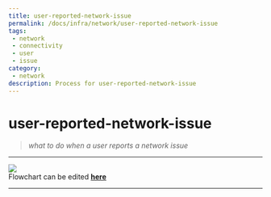 ```yaml
---
title: user-reported-network-issue
permalink: /docs/infra/network/user-reported-network-issue
tags: 
 - network
 - connectivity
 - user
 - issue
category:
 - network
description: Process for user-reported-network-issue
---
```


# user-reported-network-issue  

> *what to do when a user reports a network issue* 


---
[![](https://mermaid.ink/img/pako:eNptU02P2jAQ_SujHBArBQTsciiqqEqCVKQui_g4bBMObjIBC2JHtgOiwH_v2Akph94S-703M--Nr14iU_RG3k6xYg_rMBYA39tt2GhUsMRCKoNpHIs5mrNUB5hpXeLLi4NBpzOGSRQFe0wOT5hECoGJ4VJstxYIMLHQWyjP4gaTfhSRMOOque1XSs_YTUHIQRRlbJSxzo6VO4QFqkyqnCrpAjHtGNTGaljeZOBo42Hv_TdsCmiBrUbQFvxkBkVyga_QH_ZyfYOgKhRc3TCEWaKWxxOm3-5PUj_4bt9wP5YEa2RJytahDl_rnl_tTNowZSCQeVEaVD6YPQpw5hCvGnlEMqHiJ1Tahz-rhB0tcKHkiadkOLcNaZ9AiwDIkqW0SnCsuvBhZeeGTMm8vrLQ2SKQIuM7ur5ogzkYniNst87U21zWqoTMZClS6-ujazdoU93ZQddvUTQT2qgyMVDaPTDSZmoY_Rc1mNToVLmhqgJw5mb_6FgqcBk94glcpfnHDcL-I1S7ebDgYgdU48QTmwRLcy66pe5m5NGXrkBTLUnF_0RKb9pub4qUHIEWEYKj1AhrnhzQ2LW04LDap3BwreMj3Ljfo-yrgMPBv27eoqCebM1RDZxJCpjWnNIUCW6fCJ_TFTGGDYOMS61HBln-f2IsPN_LUeWMp_TIru7Mo73IMfZG9CmwNIodYy8Wd4Ky0sjVRSTeiNxH3yvdoCFn9Dxzj0w76uZ0mnIjVXOI7ve9es3uUftewcQvKR_E-1_-aE9z?type=png)](https://mermaid-js.github.io/mermaid-live-editor/edit#pako:eNptU02P2jAQ_SujHBArBQTsciiqqEqCVKQui_g4bBMObjIBC2JHtgOiwH_v2Akph94S-703M--Nr14iU_RG3k6xYg_rMBYA39tt2GhUsMRCKoNpHIs5mrNUB5hpXeLLi4NBpzOGSRQFe0wOT5hECoGJ4VJstxYIMLHQWyjP4gaTfhSRMOOque1XSs_YTUHIQRRlbJSxzo6VO4QFqkyqnCrpAjHtGNTGaljeZOBo42Hv_TdsCmiBrUbQFvxkBkVyga_QH_ZyfYOgKhRc3TCEWaKWxxOm3-5PUj_4bt9wP5YEa2RJytahDl_rnl_tTNowZSCQeVEaVD6YPQpw5hCvGnlEMqHiJ1Tahz-rhB0tcKHkiadkOLcNaZ9AiwDIkqW0SnCsuvBhZeeGTMm8vrLQ2SKQIuM7ur5ogzkYniNst87U21zWqoTMZClS6-ujazdoU93ZQddvUTQT2qgyMVDaPTDSZmoY_Rc1mNToVLmhqgJw5mb_6FgqcBk94glcpfnHDcL-I1S7ebDgYgdU48QTmwRLcy66pe5m5NGXrkBTLUnF_0RKb9pub4qUHIEWEYKj1AhrnhzQ2LW04LDap3BwreMj3Ljfo-yrgMPBv27eoqCebM1RDZxJCpjWnNIUCW6fCJ_TFTGGDYOMS61HBln-f2IsPN_LUeWMp_TIru7Mo73IMfZG9CmwNIodYy8Wd4Ky0sjVRSTeiNxH3yvdoCFn9Dxzj0w76uZ0mnIjVXOI7ve9es3uUftewcQvKR_E-1_-aE9z)  
Flowchart can be edited **[here](https://mermaid-js.github.io/mermaid-live-editor)**  


---
